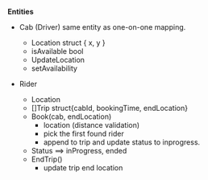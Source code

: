 **Entities**
* Cab (Driver) same entity as one-on-one mapping.
    * Location struct { x, y }
    * isAvailable bool
    * UpdateLocation
    * setAvailability

* Rider
    * Location
    * []Trip struct{cabId, bookingTime, endLocation}
    * Book(cab, endLocation) 
        * location (distance validation)
        * pick the first found rider
        * append to trip and update status to inprogress.
    * Status ==> inProgress, ended
    * EndTrip()
        * update trip end location
